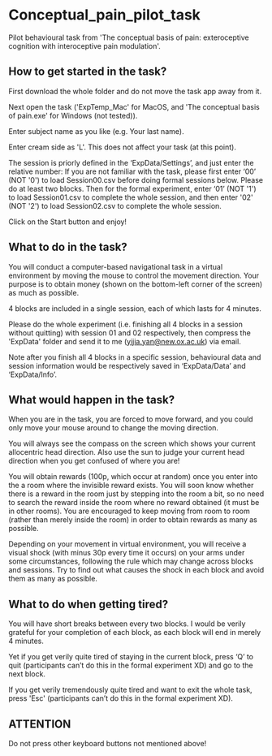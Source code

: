 # Conceptual_pain_pilot_task

Pilot behavioural task from 'The conceptual basis of pain: exteroceptive cognition with interoceptive pain modulation'.

## How to get started in the task?
 
First download the whole folder and do not move the task app away from it.
 
Next open the task ('ExpTemp_Mac' for MacOS, and 'The conceptual basis of pain.exe' for Windows (not tested)). 
 
Enter subject name as you like (e.g. Your last name). 

Enter cream side as 'L'. This does not affect your task (at this point).
 
The session is priorly defined in the ‘ExpData/Settings’, and just enter the relative number: 
If you are not familiar with the task, please first enter ‘00’ (NOT '0') to load Session00.csv before doing formal sessions below. Please do at least two blocks.
Then for the formal experiment, enter ‘01’ (NOT '1') to load Session01.csv to complete the whole session, and then enter '02' (NOT '2') to load Session02.csv to complete the whole session. 

Click on the Start button and enjoy!


## What to do in the task?

You will conduct a computer-based navigational task in a virtual environment by moving the mouse to control the movement direction. Your purpose is to obtain money (shown on the bottom-left corner of the screen) as much as possible.

4 blocks are included in a single session, each of which lasts for 4 minutes. 

Please do the whole experiment (i.e. finishing all 4 blocks in a session without quitting) with session 01 and 02 respectively, then compress the 'ExpData' folder and send it to me (yijia.yan@new.ox.ac.uk) via email.

Note after you finish all 4 blocks in a specific session, behavioural data and session information would be respectively saved in ‘ExpData/Data’ and ‘ExpData/Info’.


## What would happen in the task?

When you are in the task, you are forced to move forward, and you could only move your mouse around to change the moving direction. 

You will always see the compass on the screen which shows your current allocentric head direction. Also use the sun to judge your current head direction when you get confused of where you are!

You will obtain rewards (100p, which occur at random) once you enter into the a room where the invisible reward exists. You will soon know whether there is a reward in the room just by stepping into the room a bit, so no need to search the reward inside the room where no reward obtained (it must be in other rooms). You are encouraged to keep moving from room to room (rather than merely inside the room) in order to obtain rewards as many as possible. 

Depending on your movement in virtual environment, you will receive a visual shock (with minus 30p every time it occurs) on your arms under some circumstances, following the rule which may change across blocks and sessions. Try to find out what causes the shock in each block and avoid them as many as possible.


## What to do when getting tired?

You will have short breaks between every two blocks. I would be verily grateful for your completion of each block, as each block will end in merely 4 minutes.

Yet if you get verily quite tired of staying in the current block, press ‘Q’ to quit (participants can’t do this in the formal experiment XD) and go to the next block.

If you get verily tremendously quite tired and want to exit the whole task, press 'Esc' (participants can’t do this in the formal experiment XD).


## ATTENTION

Do not press other keyboard buttons not mentioned above!
